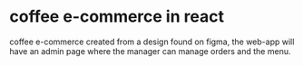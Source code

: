 
# coffee e-commerce in react

coffee e-commerce created from a design found on figma, the web-app will have an admin page where the manager can manage orders and the menu.






